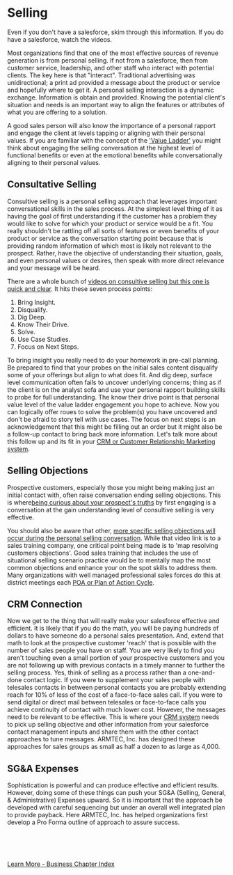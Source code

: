 
# Selling

Even if you don't have a salesforce, skim through this information.  If you do have a salesforce, watch the videos.

Most organizations find that one of the most effective sources of revenue generation is from personal selling.  If not from a salesforce, then from customer service, leadership, and other staff who interact with potential clients.  The key here is that "interact".  Traditional advertising was unidirectional; a print ad provided a message about the product or service and hopefully where to get it.  A personal selling interaction is a dynamic exchange.  Information is obtain and provided.  Knowing the potential client's situation and needs is an important way to align the features or attributes of what you are offering to a solution.  

A good sales person will also know the importance of a personal rapport and engage the client at levels tapping or aligning with their personal values.  If you are familiar with the concept of the ['Value Ladder'](../business/ladder.md) you might think about engaging the selling conversation at the highest level of functional benefits or even at the emotional benefits while conversationally aligning to their personal values.  
 

## Consultative Selling

Consultive selling is a personal selling approach that leverages important conversational skills in the sales process.  At the simplest level thing of it as having the goal of first understanding if the customer has a problem they would like to solve for which your product or service would be a fit.  You really shouldn't be rattling off all sorts of features or even benefits of your product or service as the conversation starting point because that is providing random information of which most is likely not relevant to the prospect.  Rather, have the objective of understanding their situation, goals, and even personal values or desires, then speak with more direct relevance and your message will be heard.

There are a whole bunch of [videos on consultive selling but this one is quick and clear](https://www.youtube.com/watch?v=XwdcDY4lD8c).  It hits these seven process points:

1) Bring Insight.
2) Disqualify.
3) Dig Deep.
4) Know Their Drive.
5) Solve.
6) Use Case Studies.
7) Focus on Next Steps.

To bring insight you really need to do your homework in pre-call planning.  Be prepared to find that your probes on the initial sales content disqualify some of your offerings but align to what does fit.  And dig deep, surface level communication often fails to uncover underlying concerns; thing as if the client is on the analyst sofa and use your personal rapport building skills to probe for full understanding.  The know their drive point is that personal value level of the value ladder engagement you hope to achieve.  Now you can logically offer roues to solve the problem(s) you have uncovered and don't be afraid to story tell with use cases.  The focus on next steps is an acknowledgement that this might be filling out an order but it might also be a follow-up contact to bring back more information.  Let's talk more about this follow up and its fit in your [CRM or Customer Relationship Marketing system](../business/crm.md). 



## Selling Objections

Prospective customers, especially those you might being making just an initial contact with, often raise conversation ending selling objections.  This is where[being curious about your prospect's truths](https://www.youtube.com/watch?v=31OaeexX9RI) by first engaging is a conversation at the gain understanding level of consultive selling is very effective.

You should also be aware that other, [more specific selling objections will occur during the personal selling conversation](https://www.youtube.com/watch?v=sux18CRotkk).  While that video link is to a sales training company, one critical point being made is to 'map resolving customers objections'.  Good sales training that includes the use of situational selling scenario practice would be to mentally map the most common objections and enhance your on the spot skills to address them.  Many organizations with well managed professional sales forces do this at district meetings each [POA or Plan of Action Cycle](https://www.zendesk.com/blog/sales-cycle/).


## CRM Connection

Now we get to the thing that will really make your salesforce effective and efficient.  It is likely that if you do the math, you will be paying hundreds of dollars to have someone do a personal sales presentation.  And, extend that math to look at the prospective customer 'reach' that is possible with the number of sales people you have on staff.  You are very likely to find you aren't touching even a small portion of your prospective customers and you are not following up with previous contacts in a timely manner to further the selling process.  Yes, think of selling as a process rather than a one-and-done contact logic.  If you were to supplement your sales people with telesales contacts in between personal contacts you are probably extending reach for 10% of less of the cost of a face-to-face sales call.  If you were to send digital or direct mail between telesales or face-to-face calls you achieve continuity of contact with much lower cost.  However, the messages need to be relevant to be effective.  This is where your [CRM system](../business/crm.md) needs to pick up selling objective and other information from your salesforce contact management inputs and share them with the other contact approaches to tune messages.  ARMTEC, Inc. has designed these approaches for sales groups as small as half a dozen to as large as 4,000.


## SG&A Expenses

Sophistication is powerful and can produce effective and efficient results.  However, doing some of these things can push your SG&A (Selling, General, & Administrative) Expenses upward.  So it is important that the approach be developed with careful sequencing but under an overall well integrated plan to provide payback.  Here ARMTEC, Inc. has helped organizations first develop a Pro Forma outline of approach to assure success.



<br>
<br>
<br>

[Learn More - Business Chapter Index](../chapters.md#business)

